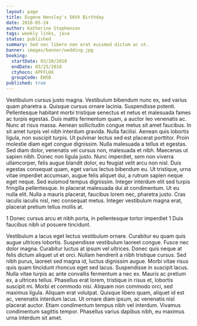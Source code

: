 ```yaml
---
layout: page
title: Eugene Hensley's 56th Birthday
date: 2016-05-24
author: Katherine Stephenson
tags: weekly links, java
status: published
summary: Sed nec libero non erat euismod dictum ac ut.
banner: images/banner/wedding.jpg
booking:
  startDate: 03/20/2018
  endDate: 03/25/2018
  ctyhocn: APFFLHX
  groupCode: EH5B
published: true
---
```

Vestibulum cursus justo magna. Vestibulum bibendum nunc ex, sed varius quam pharetra a. Quisque cursus ornare lacinia. Suspendisse potenti. Pellentesque habitant morbi tristique senectus et netus et malesuada fames ac turpis egestas. Duis mattis fermentum quam, a auctor leo venenatis ac. Nunc at risus massa. Aenean sollicitudin congue metus sit amet faucibus. In sit amet turpis vel nibh interdum gravida. Nulla facilisi. Aenean quis lobortis ligula, non suscipit turpis. Ut pulvinar lectus sed est placerat porttitor. Proin molestie diam eget congue dignissim. Nulla malesuada a tellus et egestas. Sed diam dolor, venenatis vel cursus non, malesuada et nibh. Maecenas ut sapien nibh.
Donec non ligula justo. Nunc imperdiet, sem non viverra ullamcorper, felis augue blandit dolor, eu feugiat velit arcu non nisl. Duis egestas consequat quam, eget varius lectus bibendum eu. Ut tristique, urna vitae imperdiet accumsan, augue felis aliquet dui, a rutrum sapien neque eget neque. Sed euismod tempus dignissim. Integer interdum elit sed turpis fringilla pellentesque. In placerat malesuada dui at condimentum. Ut eu nulla elit. Nulla a mauris placerat, faucibus lorem nec, pharetra justo. Cras iaculis iaculis nisl, nec consequat metus. Integer vestibulum magna erat, placerat pretium tellus mollis at.

1 Donec cursus arcu et nibh porta, in pellentesque tortor imperdiet
1 Duis faucibus nibh ut posuere tincidunt.

Vestibulum a lacus eget lectus vestibulum ornare. Curabitur eu quam quis augue ultrices lobortis. Suspendisse vestibulum laoreet congue. Fusce nec dolor magna. Curabitur luctus at ipsum vel ultrices. Donec quis neque at felis dictum aliquet ut et orci. Nullam hendrerit a nibh tristique cursus. Sed nibh purus, laoreet sed magna id, luctus dignissim augue. Morbi vitae risus quis quam tincidunt rhoncus eget sed lacus.
Suspendisse in suscipit lacus. Nulla vitae turpis ac ante convallis fermentum a nec ex. Mauris ac pretium ex, a ultrices tellus. Phasellus erat lorem, tristique in risus et, lobortis suscipit mi. Morbi et commodo nisi. Aliquam non commodo orci, sed maximus ligula. Aliquam erat volutpat. Quisque libero quam, aliquet id est ac, venenatis interdum lacus. Ut ornare diam ipsum, ac venenatis nisl placerat auctor. Etiam condimentum tempus nibh vel interdum. Vivamus condimentum sagittis tempor. Phasellus varius dapibus nibh, eu maximus urna interdum sit amet.
